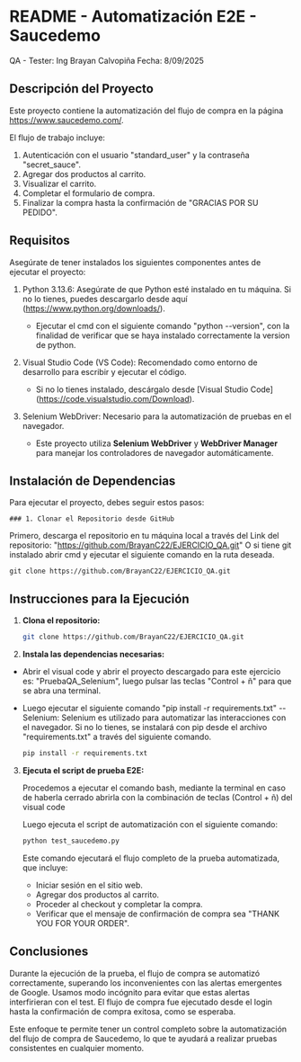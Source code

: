 # README - Automatización E2E - Saucedemo

QA - Tester: Ing Brayan Calvopiña
Fecha: 8/09/2025

## Descripción del Proyecto

Este proyecto contiene la automatización del flujo de compra en la página https://www.saucedemo.com/. 

El flujo de trabajo incluye:

1. Autenticación con el usuario "standard_user" y la contraseña "secret_sauce".
2. Agregar dos productos al carrito.
3. Visualizar el carrito.
4. Completar el formulario de compra.
5. Finalizar la compra hasta la confirmación de "GRACIAS POR SU PEDIDO".

## Requisitos

Asegúrate de tener instalados los siguientes componentes antes de ejecutar el proyecto:

1. Python 3.13.6: Asegúrate de que Python esté instalado en tu máquina. Si no lo tienes, puedes descargarlo desde aquí (https://www.python.org/downloads/).
   - Ejecutar el cmd con el siguiente comando "python --version", con la finalidad de verificar que se haya instalado correctamente la version de python.

2. Visual Studio Code (VS Code): Recomendado como entorno de desarrollo para escribir y ejecutar el código.
   - Si no lo tienes instalado, descárgalo desde [Visual Studio Code]	(https://code.visualstudio.com/Download).

3. Selenium WebDriver: Necesario para la automatización de pruebas en el navegador.
   - Este proyecto utiliza **Selenium WebDriver** y **WebDriver Manager** para manejar los controladores de navegador automáticamente.


## Instalación de Dependencias

Para ejecutar el proyecto, debes seguir estos pasos:

    ### 1. Clonar el Repositorio desde GitHub


Primero, descarga el repositorio en tu máquina local a través del Link del repositorio: "https://github.com/BrayanC22/EJERCICIO_QA.git" O si tiene git instalado abrir cmd y ejecutar el siguiente comando en la ruta deseada.

	git clone https://github.com/BrayanC22/EJERCICIO_QA.git


## Instrucciones para la Ejecución

1. **Clona el repositorio:**

   ```bash
   git clone https://github.com/BrayanC22/EJERCICIO_QA.git
   ```


2. **Instala las dependencias necesarias:**

- Abrir el visual code y abrir el proyecto descargado para este ejercicio es: "PruebaQA_Selenium", luego pulsar las teclas "Control + ñ" para que se abra una terminal. 

- Luego ejecutar el siguiente comando "pip install -r requirements.txt"
	-- Selenium: Selenium es utilizado para automatizar las interacciones con el navegador. Si no lo tienes, se instalará con pip desde el archivo "requirements.txt" a través del siguiente comando.

   ```bash
   pip install -r requirements.txt
   ```


3. **Ejecuta el script de prueba E2E:**

   Procedemos a ejecutar el comando bash, mediante la terminal en caso de haberla cerrado abrirla con la combinación de teclas (Control + ñ) del visual code
    
   Luego ejecuta el script de automatización con el siguiente comando:

   ```bash
   python test_saucedemo.py
   ```

	Este comando ejecutará el flujo completo de la prueba automatizada, que incluye:
	* Iniciar sesión en el sitio web.
	* Agregar dos productos al carrito.
	* Proceder al checkout y completar la compra.
	* Verificar que el mensaje de confirmación de compra sea "THANK YOU FOR YOUR ORDER".


## Conclusiones

Durante la ejecución de la prueba, el flujo de compra se automatizó correctamente, superando los inconvenientes con las alertas emergentes de Google. Usamos modo incógnito para evitar que estas alertas interfirieran con el test. El flujo de compra fue ejecutado desde el login hasta la confirmación de compra exitosa, como se esperaba.

Este enfoque te permite tener un control completo sobre la automatización del flujo de compra de Saucedemo, lo que te ayudará a realizar pruebas consistentes en cualquier momento.
